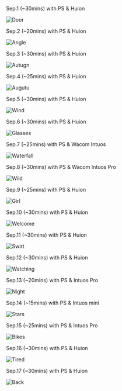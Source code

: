 Sep.1 (~30mins) with PS & Huion

![Door](1.jpg)

Sep.2 (~20mins) with PS & Huion

![Angle](2.jpg)

Sep.3 (~30mins) with PS & Huion

![Autugn](3.jpg)

Sep.4 (~25mins) with PS & Huion

![Augutu](4.jpg)

Sep.5 (~30mins) with PS & Huion

![Wind](5.jpg)

Sep.6 (~30mins) with PS & Huion

![Glasses](6.jpg)

Sep.7 (~25mins) with PS & Wacom Intuos

![Waterfall](7.jpg)

Sep.8 (~30mins) with PS & Wacom Intuos Pro

![Wild](8.jpg)

Sep.9 (~25mins) with PS & Huion

![Girl](9.jpg)

Sep.10 (~30mins) with PS & Huion

![Welcome](10.jpg)

Sep.11 (~30mins) with PS & Huion

![Swirt](11.jpg)

Sep.12 (~30mins) with PS & Huion

![Watching](12.jpg)

Sep.13 (~20mins) with PS & Intuos Pro

![Night](13.jpg)

Sep.14 (~15mins) with PS & Intuos mini

![Stars](14.jpg)

Sep.15 (~25mins) with PS & Intuos Pro

![Bikes](15.jpg)

Sep.16 (~30mins) with PS & Huion

![Tired](16.jpg)

Sep.17 (~30mins) with PS & Huion

![Back](17.jpg)

